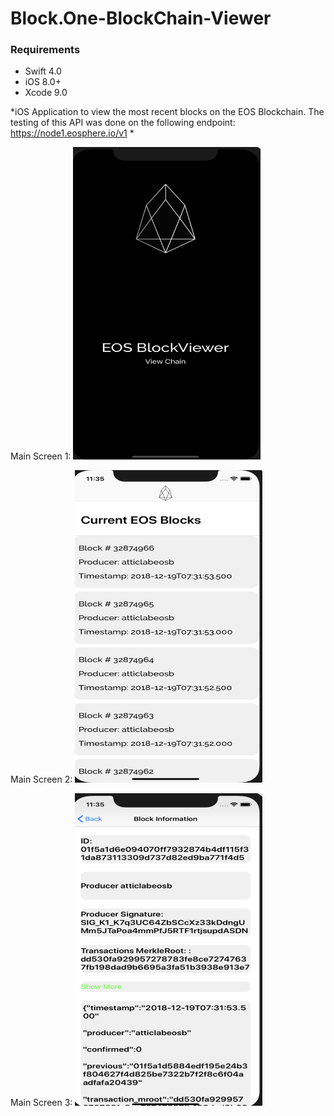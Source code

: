 # Block.One-BlockChain-Viewer


### Requirements
* Swift 4.0
* iOS 8.0+
* Xcode 9.0

*iOS Application to view the most recent blocks on the EOS Blockchain.
The testing of this API was done on the following endpoint: https://node1.eosphere.io/v1 *

Main Screen 1: 
<img src="https://github.com/seyunkim/Block.One-BlockChain-Viewer/blob/master/Screen1.png" width="300" height="500">

Main Screen 2: 
<img src="https://github.com/seyunkim/Block.One-BlockChain-Viewer/blob/master/Screen2.png" width="300" height="500">

Main Screen 3: 
<img src="https://github.com/seyunkim/Block.One-BlockChain-Viewer/blob/master/Screen3.png" width="300" height="500">
